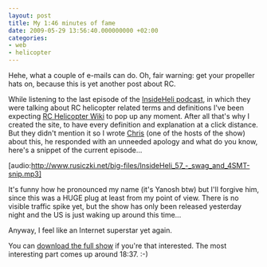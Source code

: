 ```yaml
---
layout: post
title: My 1:46 minutes of fame
date: 2009-05-29 13:56:40.000000000 +02:00
categories:
- web
- helicopter
---
```

Hehe, what a couple of e-mails can do. Oh, fair warning: get your propeller hats on, because this is yet another post about RC.

While listening to the last episode of the <a href="http://www.insideheli.com">InsideHeli podcast</a>, in which they were talking about RC helicopter related terms and definitions I've been expecting <a href="http://www.rcheliwiki.com">RC Helicopter Wiki</a> to pop up any moment. After all that's why I created the site, to have every definition and explanation at a click distance. But they didn't mention it so I wrote <a href="http://www.justplanechris.com/">Chris</a> (one of the hosts of the show) about this, he responded with an unneeded apology and what do you know, here's a snippet of the current episode...

[audio:http://www.rusiczki.net/big-files/InsideHeli_57_-_swag_and_4SMT-snip.mp3]

It's funny how he pronounced my name (it's Yanosh btw) but I'll forgive him, since this was a HUGE plug at least from my point of view. There is no visible traffic spike yet, but the show has only been released yesterday night and the US is just waking up around this time...

Anyway, I feel like an Internet superstar yet again.

You can <a href="http://www.rusiczki.net/big-files/InsideHeli_57_-_swag_and_4SMT.mp3">download the full show</a> if you're that interested. The most interesting part comes up around 18:37. :-)
